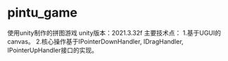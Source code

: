 # pintu_game
使用unity制作的拼图游戏
unity版本：2021.3.32f
主要技术点：
1.基于UGUI的canvas。
2.核心操作基于IPointerDownHandler, IDragHandler, IPointerUpHandler接口的实现。
